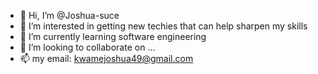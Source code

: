 - 👋 Hi, I’m @Joshua-suce
- 👀 I’m interested in getting new techies that can help sharpen my skills
- 🌱 I’m currently learning software engineering
- 💞️ I’m looking to collaborate on ...
- 📫 my email: kwamejoshua49@gmail.com

<!---
Joshua-suce/Joshua-suce is a ✨ special ✨ repository because its `README.md` (this file) appears on your GitHub profile.
You can click the Preview link to take a look at your changes.
--->
